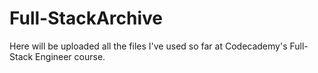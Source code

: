 # Full-StackArchive
Here will be uploaded all the files I've used so far at Codecademy's Full-Stack Engineer course.
